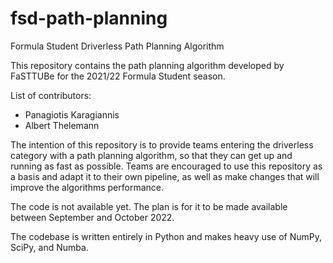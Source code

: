 # fsd-path-planning
Formula Student Driverless Path Planning Algorithm

This repository contains the path planning algorithm developed by FaSTTUBe for the 2021/22 Formula Student season.

List of contributors:

- Panagiotis Karagiannis
- Albert Thelemann

The intention of this repository is to provide teams entering the driverless category with a path planning algorithm, so that they can get up and running as fast as possible. Teams are encouraged to use this repository as a basis and adapt it to their own pipeline, as well as make changes that will improve the algorithms performance.

The code is not available yet. The plan is for it to be made available between September and October 2022.

The codebase is written entirely in Python and makes heavy use of NumPy, SciPy, and Numba.
